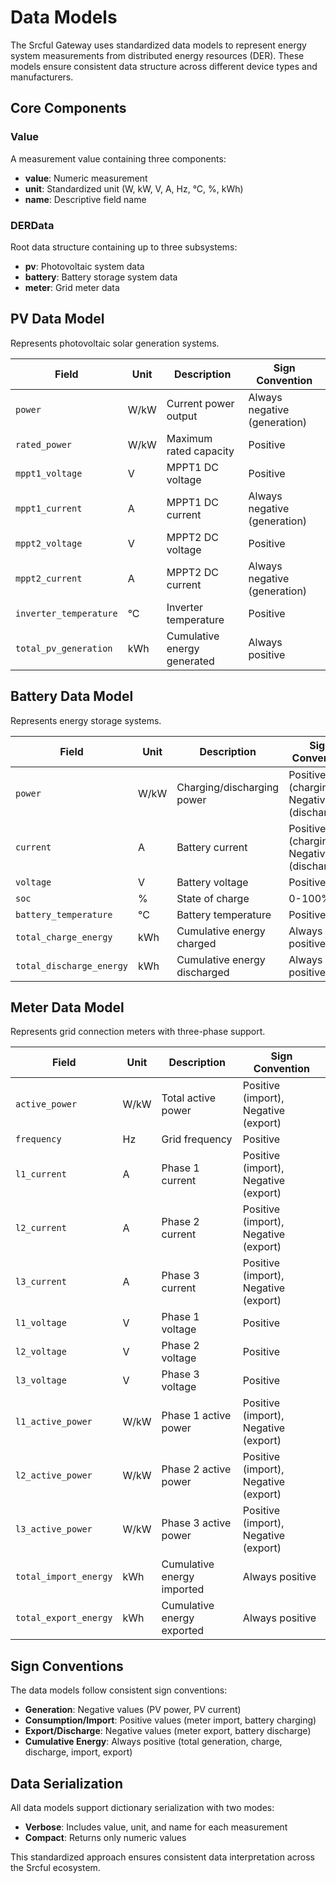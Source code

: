 # Data Models

The Srcful Gateway uses standardized data models to represent energy system measurements from distributed energy resources (DER). These models ensure consistent data structure across different device types and manufacturers.

## Core Components

### Value
A measurement value containing three components:
- **value**: Numeric measurement
- **unit**: Standardized unit (W, kW, V, A, Hz, °C, %, kWh)
- **name**: Descriptive field name

### DERData
Root data structure containing up to three subsystems:
- **pv**: Photovoltaic system data
- **battery**: Battery storage system data  
- **meter**: Grid meter data

## PV Data Model

Represents photovoltaic solar generation systems.

| Field | Unit | Description | Sign Convention |
|-------|------|-------------|-----------------|
| `power` | W/kW | Current power output | Always negative (generation) |
| `rated_power` | W/kW | Maximum rated capacity | Positive |
| `mppt1_voltage` | V | MPPT1 DC voltage | Positive |
| `mppt1_current` | A | MPPT1 DC current | Always negative (generation) |
| `mppt2_voltage` | V | MPPT2 DC voltage | Positive |
| `mppt2_current` | A | MPPT2 DC current | Always negative (generation) |
| `inverter_temperature` | °C | Inverter temperature | Positive |
| `total_pv_generation` | kWh | Cumulative energy generated | Always positive |

## Battery Data Model

Represents energy storage systems.

| Field | Unit | Description | Sign Convention |
|-------|------|-------------|-----------------|
| `power` | W/kW | Charging/discharging power | Positive (charging), Negative (discharging) |
| `current` | A | Battery current | Positive (charging), Negative (discharging) |
| `voltage` | V | Battery voltage | Positive |
| `soc` | % | State of charge | 0-100% |
| `battery_temperature` | °C | Battery temperature | Positive |
| `total_charge_energy` | kWh | Cumulative energy charged | Always positive |
| `total_discharge_energy` | kWh | Cumulative energy discharged | Always positive |

## Meter Data Model

Represents grid connection meters with three-phase support.

| Field | Unit | Description | Sign Convention |
|-------|------|-------------|-----------------|
| `active_power` | W/kW | Total active power | Positive (import), Negative (export) |
| `frequency` | Hz | Grid frequency | Positive |
| `l1_current` | A | Phase 1 current | Positive (import), Negative (export) |
| `l2_current` | A | Phase 2 current | Positive (import), Negative (export) |
| `l3_current` | A | Phase 3 current | Positive (import), Negative (export) |
| `l1_voltage` | V | Phase 1 voltage | Positive |
| `l2_voltage` | V | Phase 2 voltage | Positive |
| `l3_voltage` | V | Phase 3 voltage | Positive |
| `l1_active_power` | W/kW | Phase 1 active power | Positive (import), Negative (export) |
| `l2_active_power` | W/kW | Phase 2 active power | Positive (import), Negative (export) |
| `l3_active_power` | W/kW | Phase 3 active power | Positive (import), Negative (export) |
| `total_import_energy` | kWh | Cumulative energy imported | Always positive |
| `total_export_energy` | kWh | Cumulative energy exported | Always positive |

## Sign Conventions

The data models follow consistent sign conventions:

- **Generation**: Negative values (PV power, PV current)
- **Consumption/Import**: Positive values (meter import, battery charging)
- **Export/Discharge**: Negative values (meter export, battery discharge)
- **Cumulative Energy**: Always positive (total generation, charge, discharge, import, export)

## Data Serialization

All data models support dictionary serialization with two modes:
- **Verbose**: Includes value, unit, and name for each measurement
- **Compact**: Returns only numeric values

This standardized approach ensures consistent data interpretation across the Srcful ecosystem.
